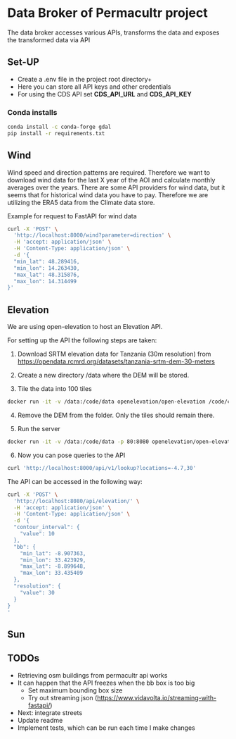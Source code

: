 # Data Broker of Permacultr project

The data broker accesses various APIs, transforms the data and exposes the transformed data via API

## Set-UP

- Create a .env file in the project root directory+
- Here you can store all API keys and other credentials
- For using the CDS API set **CDS_API_URL** and **CDS_API_KEY**

### Conda installs

```bash
conda install -c conda-forge gdal
pip install -r requirements.txt
```

## Wind

Wind speed and direction patterns are required.
Therefore we want to download wind data for the last X year of the AOI and calculate monthly averages over the years.
There are some API providers for wind data, but it seems that for historical wind data you have to pay.
Therefore we are utilizing the ERA5 data from the Climate data store.

Example for request to FastAPI for wind data

```bash
curl -X 'POST' \
  'http://localhost:8000/wind?parameter=direction' \
  -H 'accept: application/json' \
  -H 'Content-Type: application/json' \
  -d '{
  "min_lat": 48.289416,
  "min_lon": 14.263430,
  "max_lat": 48.315876,
  "max_lon": 14.314499
}'
```

## Elevation

We are using open-elevation to host an Elevation API.

For setting up the API the following steps are taken:

1. Download SRTM elevation data for Tanzania (30m resolution) from https://opendata.rcmrd.org/datasets/tanzania-srtm-dem-30-meters

2. Create a new directory /data where the DEM will be stored.

3. Tile the data into 100 tiles

```bash
docker run -it -v /data:/code/data openelevation/open-elevation /code/create-tiles.sh  /code/data/Tanzania_SRTM30meters.tif 10 10
```

4. Remove the DEM from the folder. Only the tiles should remain there.

5. Run the server

```bash
docker run -it -v /data:/code/data -p 80:8080 openelevation/open-elevation
```

6. Now you can pose queries to the API

```bash
curl 'http://localhost:8000/api/v1/lookup?locations=-4.7,30'
```

The API can be accessed in the following way:

```bash
curl -X 'POST' \
  'http://localhost:8080/api/elevation/' \
  -H 'accept: application/json' \
  -H 'Content-Type: application/json' \
  -d '{
  "contour_interval": {
    "value": 10
  },
  "bb": {
    "min_lat": -8.907363,
    "min_lon": 33.423929,
    "max_lat": -8.899648,
    "max_lon": 33.435409
  },
  "resolution": {
    "value": 30
  }
}
'
```

## Sun

## TODOs

- Retrieving osm buildings from permacultr api works
- It can happen that the API freezes when the bb box is too big
  - Set maximum bounding box size
  - Try out streaming json (https://www.vidavolta.io/streaming-with-fastapi/)
- Next: integrate streets
- Update readme
- Implement tests, which can be run each time I make changes
